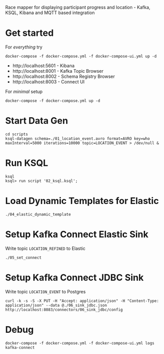 
Race mapper for displaying participant progress and location - Kafka, KSQL, Kibana and MQTT based integration


# Get started
For _everything_ try
```
docker-compose -f docker-compose.yml -f docker-compose-ui.yml up -d
```
- http://localhost:5601 - Kibana
- http://localhost:8001 - Kafka Topic Browser
- http://localhost:8002 - Schema Registry Browser
- http://localhost:8003 - Connect UI


For _minimal_ setup
```
docker-compose -f docker-compose.yml up -d
```


# Start Data Gen
```
cd scripts
ksql-datagen schema=./01_location_event.avro format=AVRO key=who maxInterval=5000 iterations=10000 topic=LOCATION_EVENT > /dev/null &
```

# Run KSQL
```
ksql
ksql> run script '02_ksql.ksql';
```

# Load Dynamic Templates for Elastic
```
./04_elastic_dynamic_template
```

# Setup Kafka Connect Elastic Sink
Write topic `LOCATION_REFINED` to Elastic
```
./05_set_connect
```

# Setup Kafka Connect JDBC Sink
Write topic `LOCATION_EVENT` to Postgres
```
curl -k -s -S -X PUT -H "Accept: application/json" -H "Content-Type: application/json" --data @./06_sink_jdbc.json http://localhost:8083/connectors/06_sink_jdbc/config
```


# Debug
```
docker-compose -f docker-compose.yml -f docker-compose-ui.yml logs kafka-connect
```

